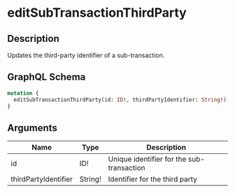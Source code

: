 # editSubTransactionThirdParty

## Description
Updates the third-party identifier of a sub-transaction.

## GraphQL Schema
```graphql
mutation {
  editSubTransactionThirdParty(id: ID!, thirdPartyIdentifier: String!): EditSubTransactionThirdPartyMutation
}
```

## Arguments
| Name | Type | Description |
|------|------|-------------|
| id | ID! | Unique identifier for the sub-transaction |
| thirdPartyIdentifier | String! | Identifier for the third party |